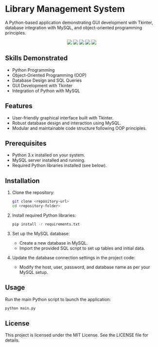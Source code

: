 # Library Management System

A Python-based application demonstrating GUI development with Tkinter, database integration with MySQL, and object-oriented programming principles.
<p align="center">
  <img src="https://img.shields.io/badge/Python-3.9+-blue?logo=python" />
  <img src="https://img.shields.io/badge/GUI-Tkinter-yellow" />
  <img src="https://img.shields.io/badge/Database-MySQL-blue" />
  <img src="https://img.shields.io/badge/OOP-Implemented-green" />
  <img src="https://img.shields.io/badge/Platform-Windows%20%7C%20Linux-lightgrey" />

</p>

## Skills Demonstrated

- Python Programming
- Object-Oriented Programming (OOP)
- Database Design and SQL Queries
- GUI Development with Tkinter
- Integration of Python with MySQL

## Features

- User-friendly graphical interface built with Tkinter.
- Robust database design and interaction using MySQL.
- Modular and maintainable code structure following OOP principles.

## Prerequisites

- Python 3.x installed on your system.
- MySQL server installed and running.
- Required Python libraries installed (see below).

## Installation

1. Clone the repository:
   ```bash
   git clone <repository-url>
   cd <repository-folder>
   ```

2. Install required Python libraries:
   ```bash
   pip install -r requirements.txt
   ```

3. Set up the MySQL database:
   - Create a new database in MySQL.
   - Import the provided SQL script to set up tables and initial data.

4. Update the database connection settings in the project code:
   - Modify the host, user, password, and database name as per your MySQL setup.

## Usage

Run the main Python script to launch the application:
```bash
python main.py
```

## License

This project is licensed under the MIT License. See the LICENSE file for details.

